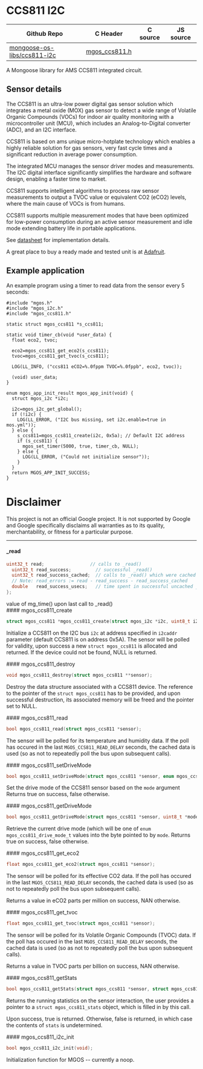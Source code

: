 # CCS811 I2C
| Github Repo | C Header | C source  | JS source |
| ----------- | -------- | --------  | ----------------- |
| [mongoose-os-libs/ccs811-i2c](https://github.com/mongoose-os-libs/ccs811-i2c) | [mgos_ccs811.h](https://github.com/mongoose-os-libs/ccs811-i2c/tree/master/include/mgos_ccs811.h) | &nbsp;  | &nbsp;         |



A Mongoose library for AMS CCS811 integrated circuit.

## Sensor details

The CCS811 is an ultra-low power digital gas sensor solution which integrates
a metal oxide (MOX) gas sensor to detect a wide range of Volatile Organic
Compounds (VOCs) for indoor air quality monitoring with a microcontroller unit
(MCU), which includes an Analog-to-Digital converter (ADC), and an I2C
interface.

CCS811 is based on ams unique micro-hotplate technology which enables a highly
reliable solution for gas sensors, very fast cycle times and a significant
reduction in average power consumption.

The integrated MCU manages the sensor driver modes and measurements. The I2C
digital interface significantly simplifies the hardware and software design,
enabling a faster time to market.

CCS811 supports intelligent algorithms to process raw sensor measurements to
output a TVOC value or equivalent CO2 (eCO2) levels, where the main cause of
VOCs is from humans.

CCS811 supports multiple measurement modes that have been optimized for
low-power consumption during an active sensor measurement and idle mode
extending battery life in portable applications. 

See [datasheet](https://ams.com/eng/content/download/951091/2269479/file/CCS811_DS000459_4-00.pdf)
for implementation details.

A great place to buy a ready made and tested unit is at [Adafruit](https://learn.adafruit.com/adafruit-ccs811-air-quality-sensor/overview).

## Example application

An example program using a timer to read data from the sensor every 5 seconds:

```
#include "mgos.h"
#include "mgos_i2c.h"
#include "mgos_ccs811.h"

static struct mgos_ccs811 *s_ccs811;

static void timer_cb(void *user_data) {
  float eco2, tvoc;

  eco2=mgos_ccs811_get_eco2(s_ccs811);
  tvoc=mgos_ccs811_get_tvoc(s_ccs811);

  LOG(LL_INFO, ("ccs811 eCO2=%.0fppm TVOC=%.0fppb", eco2, tvoc));

  (void) user_data;
}

enum mgos_app_init_result mgos_app_init(void) {
  struct mgos_i2c *i2c;

  i2c=mgos_i2c_get_global();
  if (!i2c) {
    LOG(LL_ERROR, ("I2C bus missing, set i2c.enable=true in mos.yml"));
  } else {
    s_ccs811=mgos_ccs811_create(i2c, 0x5a); // Default I2C address
    if (s_ccs811) {
      mgos_set_timer(5000, true, timer_cb, NULL);
    } else {
      LOG(LL_ERROR, ("Could not initialize sensor"));
    }
  }
  return MGOS_APP_INIT_SUCCESS;
}
```

# Disclaimer

This project is not an official Google project. It is not supported by Google
and Google specifically disclaims all warranties as to its quality,
merchantability, or fitness for a particular purpose.


 ----- 
#### _read

```c
uint32_t read;                 // calls to _read()
  uint32_t read_success;         // successful _read()
  uint32_t read_success_cached;  // calls to _read() which were cached
  // Note: read_errors := read - read_success - read_success_cached
  double   read_success_usecs;   // time spent in successful uncached _read()
};
```
<div class="apidescr">
value of mg_time() upon last call to _read()
</div>
#### mgos_ccs811_create

```c
struct mgos_ccs811 *mgos_ccs811_create(struct mgos_i2c *i2c, uint8_t i2caddr);
```
<div class="apidescr">

Initialize a CCS811 on the I2C bus `i2c` at address specified in `i2caddr`
parameter (default CCS811 is on address 0x5A). The sensor will be polled for
validity, upon success a new `struct mgos_ccs811` is allocated and
returned. If the device could not be found, NULL is returned.
 
</div>
#### mgos_ccs811_destroy

```c
void mgos_ccs811_destroy(struct mgos_ccs811 **sensor);
```
<div class="apidescr">

Destroy the data structure associated with a CCS811 device. The reference
to the pointer of the `struct mgos_ccs811` has to be provided, and upon
successful destruction, its associated memory will be freed and the pointer
set to NULL.
 
</div>
#### mgos_ccs811_read

```c
bool mgos_ccs811_read(struct mgos_ccs811 *sensor);
```
<div class="apidescr">

The sensor will be polled for its temperature and humidity data. If the poll
has occured in the last `MGOS_CCS811_READ_DELAY` seconds, the cached data is
used (so as not to repeatedly poll the bus upon subsequent calls).
 
</div>
#### mgos_ccs811_setDriveMode

```c
bool mgos_ccs811_setDriveMode(struct mgos_ccs811 *sensor, enum mgos_ccs811_drive_mode_t mode);
```
<div class="apidescr">

Set the drive mode of the CCS811 sensor based on the `mode` argument
Returns true on success, false otherwise.
 
</div>
#### mgos_ccs811_getDriveMode

```c
bool mgos_ccs811_getDriveMode(struct mgos_ccs811 *sensor, uint8_t *mode);
```
<div class="apidescr">

Retrieve the current drive mode (which will be one of `enum mgos_ccs811_drive_mode_t`
values into the byte pointed to by `mode`.
Returns true on success, false otherwise.
 
</div>
#### mgos_ccs811_get_eco2

```c
float mgos_ccs811_get_eco2(struct mgos_ccs811 *sensor);
```
<div class="apidescr">

The sensor will be polled for its effective CO2 data. If the poll
has occured in the last `MGOS_CCS811_READ_DELAY` seconds, the cached data is
used (so as not to repeatedly poll the bus upon subsequent calls).

Returns a value in eCO2 parts per million on success, NAN otherwise.
 
</div>
#### mgos_ccs811_get_tvoc

```c
float mgos_ccs811_get_tvoc(struct mgos_ccs811 *sensor);
```
<div class="apidescr">

The sensor will be polled for its Volatile Organic Compounds (TVOC) data.
If the poll has occured in the last `MGOS_CCS811_READ_DELAY` seconds, the
cached data is used (so as not to repeatedly poll the bus upon subsequent
calls).

Returns a value in TVOC parts per billion on success, NAN otherwise.
 
</div>
#### mgos_ccs811_getStats

```c
bool mgos_ccs811_getStats(struct mgos_ccs811 *sensor, struct mgos_ccs811_stats *stats);
```
<div class="apidescr">

Returns the running statistics on the sensor interaction, the user provides
a pointer to a `struct mgos_ccs811_stats` object, which is filled in by this
call.

Upon success, true is returned. Otherwise, false is returned, in which case
the contents of `stats` is undetermined.
 
</div>
#### mgos_ccs811_i2c_init

```c
bool mgos_ccs811_i2c_init(void);
```
<div class="apidescr">

Initialization function for MGOS -- currently a noop.
 
</div>
